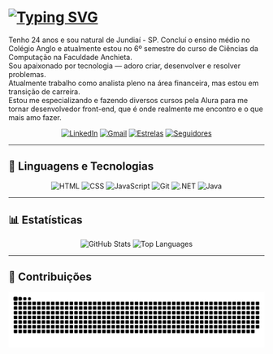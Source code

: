 # <a href="https://git.io/typing-svg"><img src="https://readme-typing-svg.demolab.com?font=Fira+Code&weight=200&size=18&pause=1000&width=435&lines=Oi%2C+sou+o+Matheus%2C+futuro+desenvolvedor+Java." alt="Typing SVG" /></a>

Tenho 24 anos e sou natural de Jundiaí - SP. Concluí o ensino médio no Colégio Anglo e atualmente estou no 6º semestre do curso de Ciências da Computação na Faculdade Anchieta.  
Sou apaixonado por tecnologia — adoro criar, desenvolver e resolver problemas.  
Atualmente trabalho como analista pleno na área financeira, mas estou em transição de carreira.  
Estou me especializando e fazendo diversos cursos pela Alura para me tornar desenvolvedor front-end, que é onde realmente me encontro e o que mais amo fazer.

<div align="center">

[![LinkedIn](https://custom-icon-badges.demolab.com/badge/LinkedIn-0077B5?style=for-the-badge&logo=linkedin&logoColor=white)](https://www.linkedin.com/in/matheus-araújo-b8b092227/)
[![Gmail](https://img.shields.io/badge/-Gmail-%23333?style=for-the-badge&logo=gmail&logoColor=white)](mailto:matheusaraujov99@gmail.com)
[![Estrelas](https://custom-icon-badges.demolab.com/github/stars/Matheusaraujov99?color=55960c&style=for-the-badge&labelColor=488207&logo=star&label=estrelas)](https://github.com/Matheusaraujov99?tab=repositories&sort=stargazers)
[![Seguidores](https://custom-icon-badges.demolab.com/github/followers/Matheusaraujov99?color=236ad3&labelColor=1155ba&style=for-the-badge&logo=github&label=Seguidores&logoColor=white)](https://github.com/Matheusaraujov99?tab=followers)

</div>

---

## 🚀 Linguagens e Tecnologias

<div align="center">

<img src="https://cdn.jsdelivr.net/gh/devicons/devicon@latest/icons/html5/html5-original.svg" title="HTML" alt="HTML" width="40" />
<img src="https://cdn.jsdelivr.net/gh/devicons/devicon@latest/icons/css3/css3-original.svg" title="CSS" alt="CSS" width="40" />
<img src="https://cdn.jsdelivr.net/gh/devicons/devicon@latest/icons/javascript/javascript-original.svg" title="JavaScript" alt="JavaScript" width="40" />
<img src="https://cdn.jsdelivr.net/gh/devicons/devicon@latest/icons/git/git-original.svg" title="Git" alt="Git" width="40" />
<img src="https://cdn.jsdelivr.net/gh/devicons/devicon@latest/icons/dot-net/dot-net-original-wordmark.svg" title=".NET" alt=".NET" width="40" />
<img src="https://cdn.jsdelivr.net/gh/devicons/devicon@latest/icons/java/java-original.svg" title="Java" alt="Java" width="40" />

</div>

---

## 📊 Estatísticas

<div align="center">

<img height="160em" src="https://github-readme-stats.vercel.app/api?username=matheusaraujov99&show_icons=true&theme=tokyonight&include_all_commits=true&locale=pt-br&cache_seconds=3600" alt="GitHub Stats"/>

<img height="160em" src="https://github-readme-stats.vercel.app/api/top-langs/?username=matheusaraujov99&layout=compact&theme=tokyonight&langs_count=8&custom_title=Tecnologias&cache_seconds=3600" alt="Top Languages"/>

</div>

---

## 🐍 Contribuições

<div align="center">

<picture>
  <source media="(prefers-color-scheme: dark)" srcset="https://raw.githubusercontent.com/platane/snk/output/github-contribution-grid-snake-dark.svg" />
  <source media="(prefers-color-scheme: light)" srcset="https://raw.githubusercontent.com/platane/snk/output/github-contribution-grid-snake.svg" />
  <img alt="github contribution grid snake animation" src="https://raw.githubusercontent.com/platane/snk/output/github-contribution-grid-snake.svg" />
</picture>

</div>
